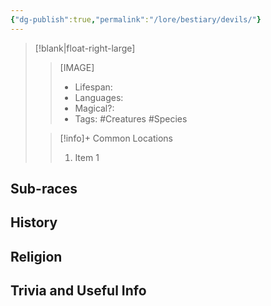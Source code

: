 ```yaml
---
{"dg-publish":true,"permalink":"/lore/bestiary/devils/"}
---
```


>[!blank|float-right-large]
>>[IMAGE]
>>- Lifespan:
>>- Languages:
>>- Magical?:
>>- Tags: #Creatures #Species 
>
>>[!info]+ Common Locations
>>1. Item 1

## Sub-races

## History

## Religion

## Trivia and Useful Info
